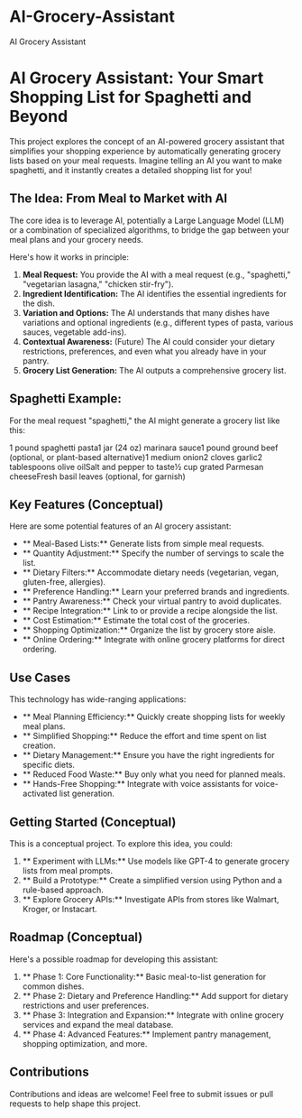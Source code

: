 # AI-Grocery-Assistant
AI Grocery Assistant
# AI Grocery Assistant: Your Smart Shopping List for Spaghetti and Beyond

This project explores the concept of an AI-powered grocery assistant that simplifies your shopping experience by automatically generating grocery lists based on your meal requests.  Imagine telling an AI you want to make spaghetti, and it instantly creates a detailed shopping list for you!

##  The Idea: From Meal to Market with AI

The core idea is to leverage AI, potentially a Large Language Model (LLM) or a combination of specialized algorithms, to bridge the gap between your meal plans and your grocery needs.

Here's how it works in principle:

1.  **Meal Request:** You provide the AI with a meal request (e.g., "spaghetti," "vegetarian lasagna," "chicken stir-fry").
2.  **Ingredient Identification:** The AI identifies the essential ingredients for the dish.
3.  **Variation and Options:** The AI understands that many dishes have variations and optional ingredients (e.g., different types of pasta, various sauces, vegetable add-ins).
4.  **Contextual Awareness:** (Future) The AI could consider your dietary restrictions, preferences, and even what you already have in your pantry.
5.  **Grocery List Generation:** The AI outputs a comprehensive grocery list.

##  Spaghetti Example:

For the meal request "spaghetti," the AI might generate a grocery list like this:

1 pound spaghetti pasta1 jar (24 oz) marinara sauce1 pound ground beef (optional, or plant-based alternative)1 medium onion2 cloves garlic2 tablespoons olive oilSalt and pepper to taste½ cup grated Parmesan cheeseFresh basil leaves (optional, for garnish)
##   Key Features (Conceptual)

Here are some potential features of an AI grocery assistant:

* ** Meal-Based Lists:** Generate lists from simple meal requests.
* ** Quantity Adjustment:** Specify the number of servings to scale the list.
* ** Dietary Filters:** Accommodate dietary needs (vegetarian, vegan, gluten-free, allergies).
* ** Preference Handling:** Learn your preferred brands and ingredients.
* ** Pantry Awareness:** Check your virtual pantry to avoid duplicates.
* ** Recipe Integration:** Link to or provide a recipe alongside the list.
* ** Cost Estimation:** Estimate the total cost of the groceries.
* ** Shopping Optimization:** Organize the list by grocery store aisle.
* ** Online Ordering:** Integrate with online grocery platforms for direct ordering.

##   Use Cases

This technology has wide-ranging applications:

* ** Meal Planning Efficiency:** Quickly create shopping lists for weekly meal plans.
* ** Simplified Shopping:** Reduce the effort and time spent on list creation.
* ** Dietary Management:** Ensure you have the right ingredients for specific diets.
* ** Reduced Food Waste:** Buy only what you need for planned meals.
* ** Hands-Free Shopping:** Integrate with voice assistants for voice-activated list generation.

##   Getting Started (Conceptual)

This is a conceptual project.  To explore this idea, you could:

1.  ** Experiment with LLMs:** Use models like GPT-4 to generate grocery lists from meal prompts.
2.  ** Build a Prototype:** Create a simplified version using Python and a rule-based approach.
3.  ** Explore Grocery APIs:** Investigate APIs from stores like Walmart, Kroger, or Instacart.

##   Roadmap (Conceptual)

Here's a possible roadmap for developing this assistant:

1.  ** Phase 1: Core Functionality:** Basic meal-to-list generation for common dishes.
2.  ** Phase 2: Dietary and Preference Handling:** Add support for dietary restrictions and user preferences.
3.  ** Phase 3:  Integration and Expansion:** Integrate with online grocery services and expand the meal database.
4.  ** Phase 4: Advanced Features:** Implement pantry management, shopping optimization, and more.

##   Contributions

Contributions and ideas are welcome!  Feel free to submit issues or pull requests to help shape this project.
